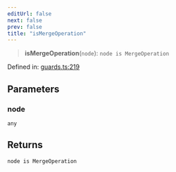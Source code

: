 ```yaml
---
editUrl: false
next: false
prev: false
title: "isMergeOperation"
---
```


> **isMergeOperation**(`node`): `node is MergeOperation`

Defined in: [guards.ts:219](https://github.com/rcs-agents/rcs-lang/blob/2886a07e868cf92f1e606ce6c904ff7e06f6aeb1/packages/ast/src/guards.ts#L219)

## Parameters

### node

`any`

## Returns

`node is MergeOperation`
